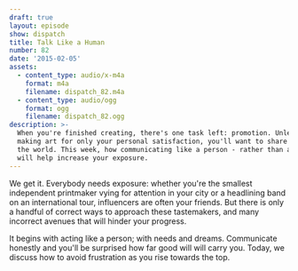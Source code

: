 ```yaml
---
draft: true
layout: episode
show: dispatch
title: Talk Like a Human
number: 82
date: '2015-02-05'
assets:
  - content_type: audio/x-m4a
    format: m4a
    filename: dispatch_82.m4a
  - content_type: audio/ogg
    format: ogg
    filename: dispatch_82.ogg
description: >-
  When you're finished creating, there's one task left: promotion. Unless you're
  making art for only your personal satisfaction, you'll want to share it with
  the world. This week, how communicating like a person - rather than a robot -
  will help increase your exposure.
---
```

We get it. Everybody needs exposure: whether you're the smallest independent printmaker vying for attention in your city or a headlining band on an international tour, influencers are often your friends. But there is only a handful of correct ways to approach these tastemakers, and many incorrect avenues that will hinder your progress.

It begins with acting like a person; with needs and dreams. Communicate honestly and you'll be surprised how far good will will carry you. Today, we discuss how to avoid frustration as you rise towards the top.

